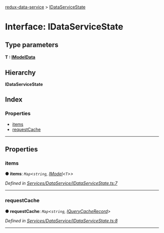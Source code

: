 [redux-data-service](../README.md) > [IDataServiceState](../interfaces/idataservicestate.md)

# Interface: IDataServiceState

## Type parameters
#### T :  [IModelData](imodeldata.md)
## Hierarchy

**IDataServiceState**

## Index

### Properties

* [items](idataservicestate.md#items)
* [requestCache](idataservicestate.md#requestcache)

---

## Properties

<a id="items"></a>

###  items

**● items**: *`Map`<`string`, [IModel](imodel.md)<`T`>>*

*Defined in [Services/DataService/IDataServiceState.ts:7](https://github.com/Rediker-Software/redux-data-service/blob/da69ba1/src/Services/DataService/IDataServiceState.ts#L7)*

___
<a id="requestcache"></a>

###  requestCache

**● requestCache**: *`Map`<`string`, [IQueryCacheRecord](../#iquerycacherecord)>*

*Defined in [Services/DataService/IDataServiceState.ts:8](https://github.com/Rediker-Software/redux-data-service/blob/da69ba1/src/Services/DataService/IDataServiceState.ts#L8)*

___

